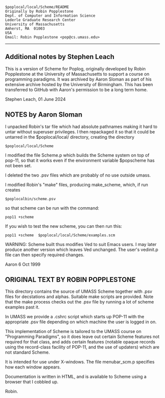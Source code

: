     $poplocal/local/Scheme/README
    Originally by Robin Popplestone
    Dept. of Computer and Information Science
    Lederle Graduate Research Center
    University of Massachusetts
    Amherst, MA  01003
    USA
    Email: Robin Popplestone <pop@cs.umass.edu>

-----------------------------------------------------------------------

## Additional notes by Stephen Leach

This is a version of Scheme for Poplog, originally developed by Robin
Popplestone at the University of Massachusetts to support a course on
programming paradigms. It was archived by Aaron Sloman as part of his 
extensive archive hosted by the University of Birmingham. This has 
been transferred to GitHub with Aaron's permission to be a long term home.

Stephen Leach, 01 June 2024


## NOTES by Aaron Sloman

I unpacked Robin's tar file which had absolute pathnames making it hard
to untar without superuser privileges. I then repackaged it so that it
could be untarred in the $poplocal/local/ directory, creating the
directory

    $poplocal/local/Scheme

I modified the file Scheme.p which builds the Scheme system on top of
pop-11, so that it works even if the environment variable $popscheme has
not been set.

I deleted the two .psv files which are probably of no use outside umass.

I modified Robin's "make" files, producing make_scheme, which, if run
creates

    $poplocalbin/scheme.psv

so that scheme can be run with the command:

    pop11 +scheme

If you wish to test the new scheme, you can then run this:

    pop11 +scheme  $poplocal/local/Scheme/examples.scm


WARNING:
Scheme built thus modifies Ved to suit Emacs users. I may later produce
another version which leaves Ved unchanged. The user's vedinit.p file
can then specify required changes.

Aaron
6 Oct 1999


## ORIGINAL TEXT BY ROBIN POPPLESTONE

This directory contains the source of UMASS Scheme together with  .psv
files for decstations and alphas. Suitable make scripts are provided.
Note that the make process checks out the .psv file by running a
lot of scheme examples past it.

In UMASS we provide a .cshrc script which starts up POP-11 with
the appropriate .psv file depending on which machine the user
is logged in on.

This implementation of Scheme is tailored to the UMASS course on
"Programming Paradigms", so it does leave out certain Scheme
features not required for that class, and adds certain features
(notable opaque records using the record-class facility of POP-11,
and the use of updaters) which are not standard Scheme.

It is intended for use under X-windows. The file menubar_scm.p
specifies how each window appears.

Documentation is written in HTML, and is available to Scheme using
a browser that I cobbled up.

Robin.
